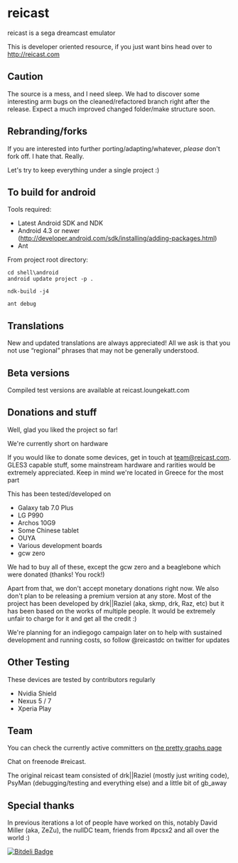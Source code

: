 reicast
===========
reicast is a sega dreamcast emulator

This is developer oriented resource, if you just want bins head over to http://reicast.com

Caution
-------
The source is a mess, and I need sleep.
We had to discover some interesting arm bugs on the cleaned/refactored branch right after the release.
Expect a much improved changed folder/make structure soon.

Rebranding/forks
----------------
If you are interested into further porting/adapting/whatever, *please* don't fork off. I hate that. Really.

Let's try to keep everything under a single project :)

To build for android
--------------------
Tools required:
* Latest Android SDK and NDK
* Android 4.3 or newer (http://developer.android.com/sdk/installing/adding-packages.html)
* Ant

From project root directory:
```
cd shell\android
android update project -p .

ndk-build -j4

ant debug
```

Translations
------------
New and updated translations are always appreciated!
All we ask is that you not use “regional” phrases that may not be generally understood.

Beta versions
-------------
Compiled test versions are available at reicast.loungekatt.com

Donations and stuff
-------------------
Well, glad you liked the project so far!

We're currently short on hardware

If you would like to donate some devices, get in touch at team@reicast.com. GLES3 capable stuff, some mainstream hardware and rarities would be extremely appreciated.
Keep in mind we're located in Greece for the most part

This has been tested/developed on
* Galaxy tab 7.0 Plus
* LG P990
* Archos 10G9
* Some Chinese tablet
* OUYA
* Various development boards
* gcw zero

We had to buy all of these, except the gcw zero and a beaglebone which were donated (thanks! You rock!)

Apart from that, we don't accept monetary donations right now.
We also don't plan to be releasing a premium version at any store.
Most of the project has been developed by drk||Raziel (aka, skmp, drk, Raz, etc) but it has been based on the 
works of multiple people. It would be extremely unfair to charge for it and get all the credit :)


We're planning for an indiegogo campaign later on to help with sustained development and running costs, so follow @reicastdc on twitter for updates

Other Testing
-------------
These devices are tested by contributors regularly
* Nvidia Shield
* Nexus 5 / 7
* Xperia Play


Team
----

You can check the currently active committers on [the pretty graphs page](https://github.com/reicast/reicast-emulator/graphs/contributors)

Chat on freenode #reicast. 

The original reicast team consisted of drk||Raziel (mostly just writing code), PsyMan (debugging/testing and everything else) and a little bit of gb_away


Special thanks
--------------
In previous iterations a lot of people have worked on this, notably David Miller (aka, ZeZu), the nullDC team, friends from #pcsx2 and all over the world :)


[![Bitdeli Badge](https://d2weczhvl823v0.cloudfront.net/reicast/reicast-emulator/trend.png)](https://bitdeli.com/free "Bitdeli Badge")

